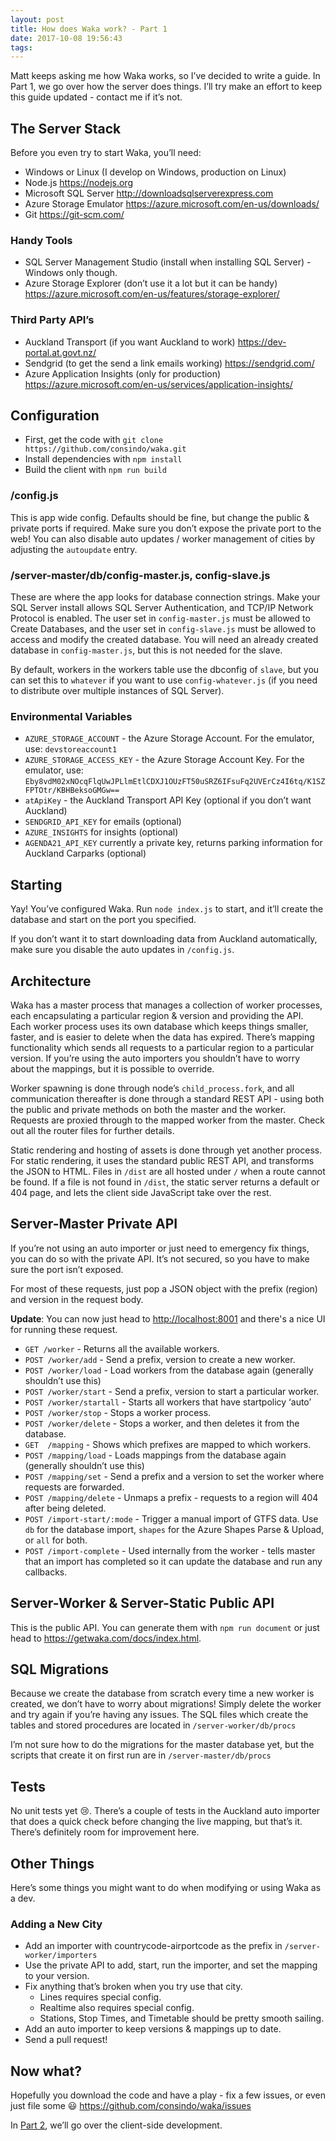 ```yaml
---
layout: post
title: How does Waka work? - Part 1
date: 2017-10-08 19:56:43
tags:
---
```


Matt keeps asking me how Waka works, so I’ve decided to write a guide. In Part 1, we go over how the server does things. I’ll try make an effort to keep this guide updated - contact me if it’s not. 

## The Server Stack
Before you even try to start Waka, you’ll need:
- Windows or Linux (I develop on Windows, production on Linux)
- Node.js https://nodejs.org
- Microsoft SQL Server http://downloadsqlserverexpress.com
- Azure Storage Emulator https://azure.microsoft.com/en-us/downloads/
- Git https://git-scm.com/

### Handy Tools
- SQL Server Management Studio (install when installing SQL Server) - Windows only though.
- Azure Storage Explorer (don’t use it a lot but it can be handy) https://azure.microsoft.com/en-us/features/storage-explorer/

### Third Party API’s
- Auckland Transport (if you want Auckland to work) https://dev-portal.at.govt.nz/
- Sendgrid (to get the send a link emails working) https://sendgrid.com/
- Azure Application Insights (only for production) https://azure.microsoft.com/en-us/services/application-insights/

## Configuration
- First, get the code with `git clone https://github.com/consindo/waka.git`
- Install dependencies with `npm install`  
- Build the client with  `npm run build` 

### /config.js
This is app wide config. Defaults should be fine, but change the public & private ports if required. Make sure you don’t expose the private port to the web! You can also disable auto updates / worker management of cities by adjusting the `autoupdate` entry.

### /server-master/db/config-master.js, config-slave.js
These are where the app looks for database connection strings. Make your SQL Server install allows SQL Server Authentication, and TCP/IP Network Protocol is enabled. The user set in `config-master.js` must be allowed to Create Databases, and the user set in `config-slave.js` must be allowed to access and modify the created database. You will need an already created database in `config-master.js`, but this is not needed for the slave.

By default, workers in the workers table use the dbconfig of `slave`, but you can set this to `whatever` if you want to use `config-whatever.js` (if you need to distribute over multiple instances of SQL Server).

### Environmental Variables

- `AZURE_STORAGE_ACCOUNT` - the Azure Storage Account. For the emulator, use: `devstoreaccount1`
- `AZURE_STORAGE_ACCESS_KEY` - the Azure Storage Account Key. For the emulator, use:
  `Eby8vdM02xNOcqFlqUwJPLlmEtlCDXJ1OUzFT50uSRZ6IFsuFq2UVErCz4I6tq/K1SZFPTOtr/KBHBeksoGMGw==`
- `atApiKey` - the Auckland Transport API Key (optional if you don’t want Auckland)
- `SENDGRID_API_KEY` for emails (optional)
- `AZURE_INSIGHTS` for insights (optional)
- `AGENDA21_API_KEY` currently a private key, returns parking information for Auckland Carparks (optional)

## Starting

Yay! You’ve configured Waka. Run `node index.js` to start, and it’ll create the database and start on the port you specified.

If you don’t want it to start downloading data from Auckland automatically, make sure you disable the auto updates in `/config.js`.

## Architecture

Waka has a master process that manages a collection of worker processes, each encapsulating a particular region & version and providing the API. Each worker process uses its own database which keeps things smaller, faster, and is easier to delete when the data has expired. There’s mapping functionality which sends all requests to a particular region to a particular version. If you’re using the auto importers you shouldn’t have to worry about the mappings, but it is possible to override. 

Worker spawning is done through node’s `child_process.fork`, and all communication thereafter is done through a standard REST API - using both the public and private methods on both the master and the worker. Requests are proxied through to the mapped worker from the master. Check out all the router files for further details. 

Static rendering and hosting of assets is done through yet another process. For static rendering, it uses the standard public REST API, and transforms the JSON to HTML. Files in `/dist` are all hosted under `/` when a route cannot be found. If a file is not found in `/dist`, the static server returns a default or 404 page, and lets the client side JavaScript take over the rest.

## Server-Master Private API

If you’re not using an auto importer or just need to emergency fix things, you can do so with the private API. It’s not secured, so you have to make sure the port isn’t exposed.

For most of these requests, just pop a JSON object with the prefix (region) and version in the request body. 

**Update**: You can now just head to <http://localhost:8001> and there's a nice UI for running these request.

- `GET /worker` - Returns all the available workers.
- `POST /worker/add` - Send a prefix, version to create a new worker.
- `POST /worker/load` - Load workers from the database again (generally shouldn’t use this)
- `POST /worker/start` - Send a prefix, version to start a particular worker.
- `POST /worker/startall` - Starts all workers that have startpolicy ‘auto’
- `POST /worker/stop` - Stops a worker process.
- `POST /worker/delete` - Stops a worker, and then deletes it from the database.
- `GET  /mapping` - Shows which prefixes are mapped to which workers.
- `POST /mapping/load` - Loads mappings from the database again (generally shouldn’t use this)
- `POST /mapping/set` - Send a prefix and a version to set the worker where requests are forwarded.
- `POST /mapping/delete` - Unmaps a prefix - requests to a region will 404 after being deleted.
- `POST /import-start/:mode` - Trigger a manual import of GTFS data. Use `db` for the database import, `shapes` for the Azure Shapes Parse & Upload, or `all` for both.
- `POST /import-complete` - Used internally from the worker - tells master that an import has completed so it can update the database and run any callbacks.

## Server-Worker & Server-Static Public API
This is the public API. You can generate them with `npm run document` or just head to <https://getwaka.com/docs/index.html>.

## SQL Migrations
Because we create the database from scratch every time a new worker is created, we don’t have to worry about migrations! Simply delete the worker and try again if you’re having any issues. The SQL files which create the tables and stored procedures are located in `/server-worker/db/procs`

I’m not sure how to do the migrations for the master database yet, but the scripts that create it on first run are in `/server-master/db/procs`

## Tests
No unit tests yet 😢. There’s a couple of tests in the Auckland auto importer that does a quick check before changing the live mapping, but that’s it. There’s definitely room for improvement here.

## Other Things
Here’s some things you might want to do when modifying or using Waka as a dev.

### Adding a New City
- Add an importer with countrycode-airportcode as the prefix in `/server-worker/importers`
- Use the private API to add, start, run the importer, and set the mapping to your version.
- Fix anything that’s broken when you try use that city.
  - Lines requires special config.
  - Realtime also requires special config.
  - Stations, Stop Times, and Timetable should be pretty smooth sailing.
- Add an auto importer to keep versions & mappings up to date.
- Send a pull request!

## Now what?
Hopefully you download the code and have a play - fix a few issues, or even just file some 😃 https://github.com/consindo/waka/issues

In [Part 2](/2018/02/25/transit-part2/), we’ll go over the client-side development.

